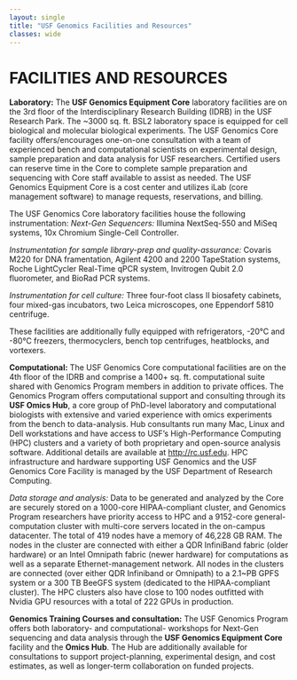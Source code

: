 ```yaml
--- 
layout: single
title: "USF Genomics Facilities and Resources"
classes: wide
---
```


# FACILITIES AND RESOURCES

**Laboratory:**  The **USF Genomics Equipment Core** laboratory facilities are on the 3rd floor of the Interdisciplinary Research Building (IDRB) in the USF Research Park.  The ~3000 sq. ft. BSL2 laboratory space is equipped for cell biological and molecular biological experiments. The USF Genomics Core facility offers/encourages one-on-one consultation with a team of experienced bench and computational scientists on experimental design, sample preparation and data analysis for USF researchers. Certified users can reserve time in the Core to complete
sample preparation and sequencing with Core staff available to assist as needed. The USF
Genomics Equipment Core is a cost center and utilizes iLab (core management software) to
manage requests, reservations, and billing.

The USF Genomics Core laboratory facilities house the following instrumentation:
_Next-Gen Sequencers:_ Illumina NextSeq-550 and MiSeq systems, 10x Chromium Single-Cell Controller.

_Instrumentation for sample library-prep and quality-assurance:_ Covaris M220 for DNA framentation, Agilent 4200 and 2200 TapeStation systems, Roche LightCycler Real-Time qPCR system, Invitrogen Qubit 2.0 fluorometer, and BioRad PCR systems.

_Instrumentation for cell culture:_ Three four-foot class II biosafety cabinets, four mixed-gas incubators, two Leica microscopes, one Eppendorf 5810 centrifuge.

These facilities are additionally fully equipped with refrigerators, -20°C and -80°C freezers, thermocyclers, bench top centrifuges, heatblocks, and vortexers.

**Computational:** The USF Genomics Core computational facilities are on the 4th floor of the IDRB and comprise a 1400+ sq. ft. computational suite shared with Genomics Program members in addition to private offices. The Genomics Program offers computational support and consulting through its **USF Omics Hub**, a core group of PhD-level laboratory and computational biologists with extensive and varied experience with omics experiments from the bench to data-analysis. Hub consultants run many Mac, Linux and Dell workstations and have access to USF’s High-Performance Computing (HPC) clusters and a variety of both proprietary and open-source analysis software. Additional details are available at http://rc.usf.edu. HPC infrastructure and hardware supporting USF Genomics and the USF Genomics Core Facility is managed by the USF Department of Research Computing.

_Data storage and analysis:_ Data to be generated and analyzed by the Core are securely stored on a 1000-core HIPAA-compliant cluster, and Genomics Program researchers have priority access to HPC and a 9152-core general-computation cluster with multi-core servers located in the on-campus datacenter. The total of 419 nodes have a memory of 46,228 GB RAM. The nodes in the cluster are connected with either a QDR InfiniBand fabric (older hardware) or an Intel Omnipath fabric (newer hardware) for computations as well as a separate Ethernet-management network.  All nodes in the clusters are connected (over either QDR Infiniband or Omnipath) to a 2.1~PB GPFS system or a 300 TB BeeGFS system (dedicated to the HIPAA-compliant cluster). The HPC clusters also have close to 100 nodes outfitted with Nvidia GPU resources with a total of 222 GPUs in production.

**Genomics Training Courses and consultation:** The USF Genomics Program offers both laboratory- and computational- workshops for Next-Gen sequencing and data analysis through the **USF Genomics Equipment Core** facility and the **Omics Hub**. The Hub are additionally available for consultations to support project-planning, experimental design, and cost estimates, as well as longer-term collaboration on funded projects. 